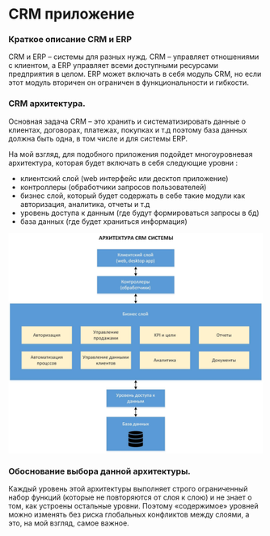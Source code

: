 # CRM приложение

### Краткое описание CRM и ERP
CRM и ERP – системы для разных нужд. CRM – управляет отношениями с клиентом, а ERP управляет всеми доступными ресурсами предприятия в целом. ERP может включать в себя модуль CRM, но если этот модуль вторичен он ограничен в функциональности и гибкости.

### CRM архитектура.

Основная задача CRM – это хранить и систематизировать данные о клиентах, договорах, платежах, покупках и т.д поэтому база данных должна быть одна, в том числе и для системы ERP.

На мой взгляд, для подобного приложения подойдет многоуровневая архитектура, которая будет включать в себя следующие уровни :
- клиентский слой (web интерфейс или десктоп приложение)
- контроллеры (обработчики запросов пользователей)
- бизнес слой, который будет содержать в себе такие модули как авторизация, аналитика, отчеты и т.д
- уровень доступа к данным (где будут формироваться запросы в бд)
- база данных (где будет храниться информация)

![](https://github.com/3dartix/architecture-and-design-pattern/blob/dz1/img/architecture.jpg?raw=true)


### Обоснование выбора данной архитектуры.

Каждый уровень этой архитектуры выполняет строго ограниченный набор функций (которые не повторяются от слоя к слою) и не знает о том, как устроены остальные уровни. Поэтому «содержимое» уровней можно изменять без риска глобальных конфликтов между слоями, а это, на мой взгляд, самое важное.